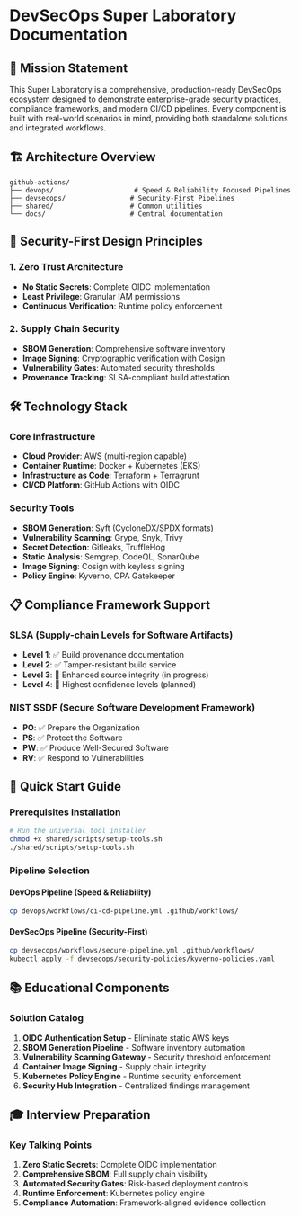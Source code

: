 # DevSecOps Super Laboratory Documentation

## 🎯 Mission Statement

This Super Laboratory is a comprehensive, production-ready DevSecOps ecosystem designed to demonstrate enterprise-grade security practices, compliance frameworks, and modern CI/CD pipelines. Every component is built with real-world scenarios in mind, providing both standalone solutions and integrated workflows.

## 🏗️ Architecture Overview

```
github-actions/
├── devops/                    # Speed & Reliability Focused Pipelines
├── devsecops/                # Security-First Pipelines  
├── shared/                   # Common utilities
└── docs/                     # Central documentation
```

## 🔐 Security-First Design Principles

### 1. Zero Trust Architecture
- **No Static Secrets**: Complete OIDC implementation
- **Least Privilege**: Granular IAM permissions
- **Continuous Verification**: Runtime policy enforcement

### 2. Supply Chain Security
- **SBOM Generation**: Comprehensive software inventory
- **Image Signing**: Cryptographic verification with Cosign
- **Vulnerability Gates**: Automated security thresholds
- **Provenance Tracking**: SLSA-compliant build attestation

## 🛠️ Technology Stack

### Core Infrastructure
- **Cloud Provider**: AWS (multi-region capable)
- **Container Runtime**: Docker + Kubernetes (EKS)
- **Infrastructure as Code**: Terraform + Terragrunt
- **CI/CD Platform**: GitHub Actions with OIDC

### Security Tools
- **SBOM Generation**: Syft (CycloneDX/SPDX formats)
- **Vulnerability Scanning**: Grype, Snyk, Trivy
- **Secret Detection**: Gitleaks, TruffleHog
- **Static Analysis**: Semgrep, CodeQL, SonarQube
- **Image Signing**: Cosign with keyless signing
- **Policy Engine**: Kyverno, OPA Gatekeeper

## 📋 Compliance Framework Support

### SLSA (Supply-chain Levels for Software Artifacts)
- **Level 1**: ✅ Build provenance documentation
- **Level 2**: ✅ Tamper-resistant build service
- **Level 3**: 🔄 Enhanced source integrity (in progress)
- **Level 4**: 🔄 Highest confidence levels (planned)

### NIST SSDF (Secure Software Development Framework)
- **PO**: ✅ Prepare the Organization
- **PS**: ✅ Protect the Software
- **PW**: ✅ Produce Well-Secured Software
- **RV**: ✅ Respond to Vulnerabilities

## 🚀 Quick Start Guide

### Prerequisites Installation
```bash
# Run the universal tool installer
chmod +x shared/scripts/setup-tools.sh
./shared/scripts/setup-tools.sh
```

### Pipeline Selection

#### DevOps Pipeline (Speed & Reliability)
```bash
cp devops/workflows/ci-cd-pipeline.yml .github/workflows/
```

#### DevSecOps Pipeline (Security-First)
```bash
cp devsecops/workflows/secure-pipeline.yml .github/workflows/
kubectl apply -f devsecops/security-policies/kyverno-policies.yaml
```

## 📚 Educational Components

### Solution Catalog
1. **OIDC Authentication Setup** - Eliminate static AWS keys
2. **SBOM Generation Pipeline** - Software inventory automation
3. **Vulnerability Scanning Gateway** - Security threshold enforcement
4. **Container Image Signing** - Supply chain integrity
5. **Kubernetes Policy Engine** - Runtime security enforcement
6. **Security Hub Integration** - Centralized findings management

## 🎓 Interview Preparation

### Key Talking Points
1. **Zero Static Secrets**: Complete OIDC implementation
2. **Comprehensive SBOM**: Full supply chain visibility
3. **Automated Security Gates**: Risk-based deployment controls
4. **Runtime Enforcement**: Kubernetes policy engine
5. **Compliance Automation**: Framework-aligned evidence collection